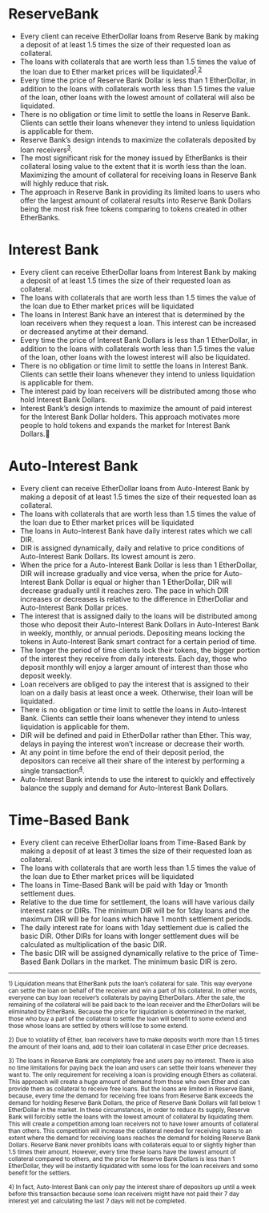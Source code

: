 # ReserveBank
* Every client can receive EtherDollar loans from Reserve Bank by making a deposit of at least 1.5 times the size of their requested loan as collateral.
* The loans with collaterals that are worth less than 1.5 times the value of the loan due to Ether market prices will be liquidated<sup>[1](#footnote1)</sup>.<sup>[2](#footnote2)</sup>
* Every time the price of Reserve Bank Dollar is less than 1 EtherDollar, in addition to the loans with collaterals worth less than 1.5 times the value of the loan, other loans with the lowest amount of collateral will also be liquidated. 
* There is no obligation or time limit to settle the loans in Reserve Bank. Clients can settle their loans whenever they intend to unless liquidation is applicable for them.
* Reserve Bank’s design intends to maximize the collaterals deposited by loan receivers<sup>[3](#footnote3)</sup>. 
* The most significant risk for the money issued by EtherBanks is their collateral losing value to the extent that it is worth less than the loan. Maximizing the amount of collateral for receiving loans in Reserve Bank will highly reduce that risk.
* The approach in Reserve Bank in providing its limited loans to users who offer the largest amount of collateral results into Reserve Bank Dollars being the most risk free tokens comparing to tokens created in other EtherBanks.
# Interest Bank
* Every client can receive EtherDollar loans from Interest Bank by making a deposit of at least 1.5 times the size of their requested loan as collateral. 
* The loans with collaterals that are worth less than 1.5 times the value of the loan due to Ether market prices will be liquidated
* The loans in Interest Bank have an interest that is determined by the loan receivers when they request a loan. This interest can be increased or decreased anytime at their demand.
* Every time the price of Interest Bank Dollars is less than 1 EtherDollar,  in addition to the loans with collaterals worth less than 1.5 times the value of the loan, other loans with the lowest interest will also be liquidated. 
* There is no obligation or time limit to settle the loans in Interest Bank. Clients can settle their loans whenever they intend to unless liquidation is applicable for them.
* The interest paid by loan receivers will be distributed among those who hold Interest Bank Dollars.
* Interest Bank’s design intends to maximize the amount of paid interest for the Interest Bank Dollar holders. This approach motivates more people to hold tokens and expands the market for Interest Bank Dollars.
# Auto-Interest Bank
* Every client can receive EtherDollar loans from Auto-Interest Bank by making a deposit of at least 1.5 times the size of their requested loan as collateral. 
* The loans with collaterals that are worth less than 1.5 times the value of the loan due to Ether market prices will be liquidated
* The loans in Auto-Interest Bank have daily interest rates which we call DIR.
* DIR is assigned dynamically, daily and relative to price conditions of Auto-Interest Bank Dollars. Its lowest amount is zero.
* When the price for a Auto-Interest Bank Dollar is less than 1 EtherDollar, DIR will increase gradually and vice versa, when the price for Auto-Interest Bank Dollar is equal or higher than 1 EtherDollar, DIR will decrease gradually until it reaches zero. The pace in which DIR increases or decreases is relative to the difference in EtherDollar and Auto-Interest Bank Dollar prices.
* The interest that is assigned daily to the loans will be distributed among those who deposit their Auto-Interest Bank Dollars in Auto-Interest Bank in weekly, monthly, or annual periods. Depositing means locking the tokens in Auto-Interest Bank smart contract for a certain period of time.
* The longer the period of time clients lock their tokens, the bigger portion of the interest they receive from daily interests. Each day, those who deposit monthly will enjoy a larger amount of interest than those who deposit weekly.
* Loan receivers are obliged to pay the interest that is assigned to their loan on a daily basis at least once a week. Otherwise, their loan will be liquidated.
* There is no obligation or time limit to settle the loans in Auto-Interest Bank. Clients can settle their loans whenever they intend to unless liquidation is applicable for them.
* DIR will be defined and paid in EtherDollar rather than Ether. This way, delays in paying the interest won’t increase or decrease their worth.
* At any point in time before the end of their deposit period, the depositors can receive all their share of the interest by performing a single transaction<sup>[4](#footnote4)</sup>.
* Auto-Interest Bank intends to use the interest to quickly and effectively balance the supply and demand for Auto-Interest Bank Dollars.
# Time-Based Bank
* Every client can receive EtherDollar loans from Time-Based Bank by making a deposit of at least 3 times the size of their requested loan as collateral. 
* The loans with collaterals that are worth less than 1.5 times the value of the loan due to Ether market prices will be liquidated
* The loans in Time-Based Bank will be paid with 1day or 1month settlement dues.
* Relative to the due time for settlement, the loans will have various daily interest rates or DIRs. The minimum DIR will be for 1day loans and the maximum DIR will be for loans which have 1 month settlement periods.
* The daily interest rate for loans with 1day settlement due is called the basic DIR. Other DIRs for loans with longer settlement dues will be calculated as multiplication of the basic DIR.  
* The basic DIR will be assigned dynamically relative to the price of Time-Based Bank Dollars in the market. The minimum basic DIR is zero.


--------------------------------------------------------------------------------------------------------------------------------------
<sup><a name="footnote1">1)</a>  Liquidation means that EtherBank puts the loan’s collateral for sale. This way everyone can settle the loan on behalf of the receiver and win a part of his collateral. In other words, everyone can buy loan receiver’s collaterals by paying EtherDollars. After the sale, the remaining of the collateral will be paid back to the loan receiver and the EtherDollars will be eliminated by EtherBank. Because the price for liquidation is determined in the market, those who buy a part of the collateral to settle the loan will benefit to some extend and those whose loans are settled by others will lose to some extend.
  
<sup><a name="footnote2">2)</a>  Due to volatility of Ether, loan receivers have to make deposits worth more than 1.5 times the amount of their loans and, add to their loan collateral in case Ether price decreases.

<sup><a name="footnote3">3)</a>  The loans in Reserve Bank are completely free and users pay no interest. There is also no time limitations for paying back the loan and users can settle their loans whenever they want to. The only requirement for receiving a loan is providing enough Ethers as collateral.
This approach will create a huge amount of demand from those who own Ether and can provide them as collateral to receive free loans. But the loans are limited in Reserve Bank, because, every time the demand for receiving free loans from Reserve Bank exceeds the demand for holding Reserve Bank Dollars, the price of Reserve Bank Dollars will fall below 1 EtherDollar in the market.
In these circumstances, in order to reduce its supply, Reserve Bank will forcibly settle the loans with the lowest amount of collateral by liquidating them. This will create a competition among loan receivers not to have lower amounts of collateral than others. This competition will increase the collateral needed for receiving loans to an extent where the demand for receiving loans reaches the demand for holding Reserve Bank Dollars.
Reserve Bank never prohibits loans with collaterals equal to or slightly higher than 1.5 times their amount. However, every time these loans have the lowest amount of collateral compared to others, and the price for Reserve Bank Dollars is less than 1 EtherDollar, they will be instantly liquidated with some loss for the loan receivers and some benefit for the settlers.

<sup><a name="footnote4">4)</a>  In fact, Auto-Interest Bank can only pay the interest share of depositors up until a week before this transaction because some loan receivers might have not paid their 7 day interest yet and calculating the last 7 days will not be completed. 
